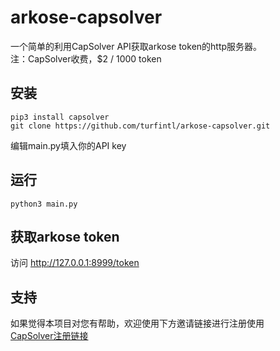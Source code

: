 # arkose-capsolver                                                                                                                            
一个简单的利用CapSolver API获取arkose token的http服务器。  
注：CapSolver收费，$2 / 1000 token

## 安装

```
pip3 install capsolver
git clone https://github.com/turfintl/arkose-capsolver.git
```
编辑main.py填入你的API key

## 运行
```
python3 main.py
```

## 获取arkose token
访问 http://127.0.0.1:8999/token


## 支持

如果觉得本项目对您有帮助，欢迎使用下方邀请链接进行注册使用  
[CapSolver注册链接](https://dashboard.capsolver.com/passport/register?inviteCode=lhn2_FmvyM-N)
